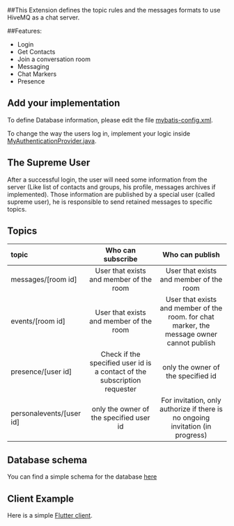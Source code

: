 ##This Extension defines the topic rules and the messages formats to use HiveMQ as a chat server.

##Features:
- Login
- Get Contacts
- Join a conversation room
- Messaging
- Chat Markers
- Presence

## Add your implementation
To define Database information, please edit the file [mybatis-config.xml](src/main/resources/mybatis-config.xml).

To change the way the users log in, implement your logic inside [MyAuthenticationProvider.java](src/main/java/com/chat/authorizers/authentication/MyAuthenticatorProvider.java).

## The Supreme User
After a successful login, the user will need some information from the server (Like list of contacts and groups, his profile, messages archives if implemented). 
Those information are published by a special user (called supreme user), he is responsible to send retained messages to specific topics.

## Topics
| topic         | Who can subscribe           | Who can publish  |
| :------------- |:-------------:| :-----:|
| messages/[room id]      | User that exists and member of the room | User that exists and member of the room |
| events/[room id]      | User that exists and member of the room      |   User that exists and member of the room. for chat marker, the message owner cannot publish |
| presence/[user id] | Check if the specified user id is a contact of the subscription requester      |    only the owner of the specified id |
|personalevents/[user id] | only the owner of the specified user id | For invitation, only authorize if there is no ongoing invitation (in progress)


## Database schema
You can find a simple schema for the database [here](chat.sql)

## Client Example
Here is a simple [Flutter client](https://github.com/WahidNasri/flutter-mqtt-chat-client).